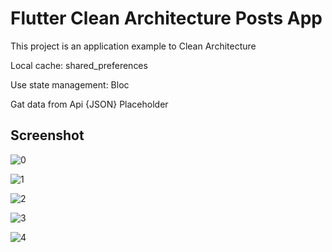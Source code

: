 # Flutter Clean Architecture Posts App

This project is an application example to Clean Architecture

Local cache: shared_preferences

Use state management: Bloc

Gat data from Api {JSON} Placeholder



## Screenshot

![0](https://user-images.githubusercontent.com/74645031/177891338-272ab8e4-edef-460c-a73b-a8f37574c432.jpeg)


![1](https://user-images.githubusercontent.com/74645031/177891355-d8b1ba72-a883-401f-b81e-5775119b4689.jpeg)


![2](https://user-images.githubusercontent.com/74645031/177891365-eee0604e-dec9-4de6-8b04-056a797e047d.jpeg)


![3](https://user-images.githubusercontent.com/74645031/177891375-48c24809-d205-4c08-b27d-5b048a7ebcbe.jpeg)


![4](https://user-images.githubusercontent.com/74645031/177891388-d0e282e3-6f01-4b6c-af00-a53ef5623684.jpeg)

